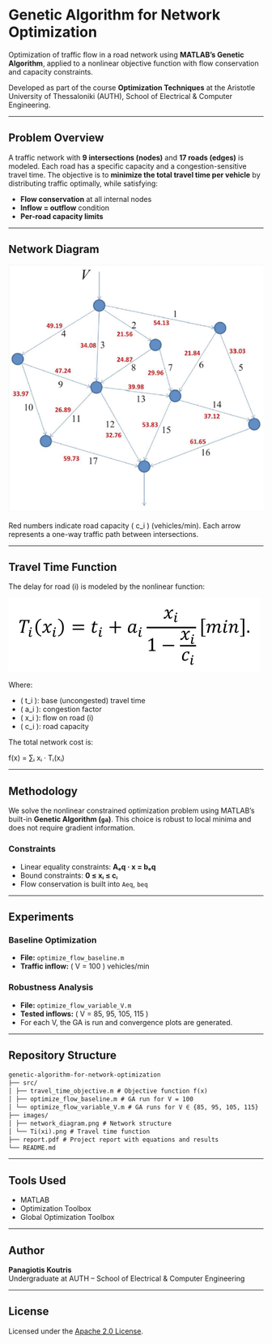 #  Genetic Algorithm for Network Optimization

Optimization of traffic flow in a road network using **MATLAB’s Genetic Algorithm**, applied to a nonlinear objective function with flow conservation and capacity constraints.

Developed as part of the course **Optimization Techniques** at the Aristotle University of Thessaloniki (AUTH), School of Electrical & Computer Engineering.

---

##  Problem Overview

A traffic network with **9 intersections (nodes)** and **17 roads (edges)** is modeled. Each road has a specific capacity and a congestion-sensitive travel time. The objective is to **minimize the total travel time per vehicle** by distributing traffic optimally, while satisfying:

- **Flow conservation** at all internal nodes  
- **Inflow = outflow** condition  
- **Per-road capacity limits**

---

## Network Diagram

![Traffic Network](images/network_diagram.png)

Red numbers indicate road capacity \( c_i \) (vehicles/min). Each arrow represents a one-way traffic path between intersections.

---

##  Travel Time Function

The delay for road \(i\) is modeled by the nonlinear function:

![Ti(xi)](images/Ti(xi).png)

Where:
- \( t_i \): base (uncongested) travel time  
- \( a_i \): congestion factor  
- \( x_i \): flow on road \(i\)  
- \( c_i \): road capacity  

The total network cost is:

f(x) = ∑ᵢ xᵢ · Tᵢ(xᵢ)


---

##  Methodology

We solve the nonlinear constrained optimization problem using MATLAB’s built-in **Genetic Algorithm (`ga`)**. This choice is robust to local minima and does not require gradient information.

###  Constraints
- Linear equality constraints: **Aₑq · x = bₑq**
- Bound constraints: **0 ≤ xᵢ ≤ cᵢ**
- Flow conservation is built into `Aeq`, `beq`

---

##  Experiments

###  Baseline Optimization
- **File:** `optimize_flow_baseline.m`
- **Traffic inflow:** \( V = 100 \) vehicles/min

###  Robustness Analysis
- **File:** `optimize_flow_variable_V.m`
- **Tested inflows:** \( V = 85, 95, 105, 115 \)
- For each V, the GA is run and convergence plots are generated.

---

##  Repository Structure
```
genetic-algorithm-for-network-optimization
├── src/
│ ├── travel_time_objective.m # Objective function f(x)
│ ├── optimize_flow_baseline.m # GA run for V = 100
│ └── optimize_flow_variable_V.m # GA runs for V ∈ {85, 95, 105, 115}
├── images/
│ ├── network_diagram.png # Network structure
│ └── Ti(xi).png # Travel time function 
├── report.pdf # Project report with equations and results
└── README.md
```


---

## Tools Used
- MATLAB
- Optimization Toolbox
- Global Optimization Toolbox

---

##  Author

**Panagiotis Koutris**  
Undergraduate at AUTH – School of Electrical & Computer Engineering

---

##  License

Licensed under the [Apache 2.0 License](https://www.apache.org/licenses/LICENSE-2.0.html).
